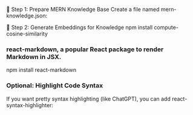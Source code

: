 <!-- Training the AI -->
🧠 Step 1: Prepare MERN Knowledge Base
    Create a file named mern-knowledge.json:

🧠 Step 2: Generate Embeddings for Knowledge
    npm install compute-cosine-similarity


### react-markdown, a popular React package to render Markdown in JSX.
npm install react-markdown

### Optional: Highlight Code Syntax
If you want pretty syntax highlighting (like ChatGPT), you can add react-syntax-highlighter:

